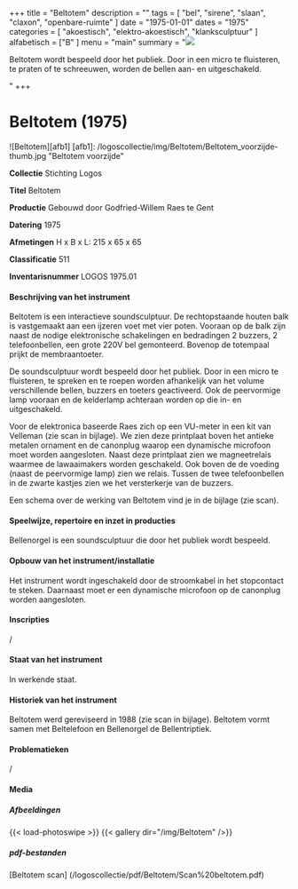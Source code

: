 +++
title = "Beltotem"
description = ""
tags = [
 "bel",
"sirene",
"slaan",
"claxon",
"openbare-ruimte"
]
date = "1975-01-01"
dates = "1975"
categories = [
"akoestisch",
"elektro-akoestisch",
"klanksculptuur"
]
alfabetisch = ["B"
]
menu = "main"
summary = "<a href='/logoscollectie/1975/beltotem'><img src='/logoscollectie/img/Beltotem/Beltotem_voorzijde-thumb.jpg'></a><p>Beltotem wordt bespeeld door het publiek. Door in een micro te fluisteren, te praten of te schreeuwen, worden de bellen aan- en uitgeschakeld.</p>"
+++


# Beltotem (1975)

![Beltotem][afb1]
[afb1]: /logoscollectie/img/Beltotem/Beltotem_voorzijde-thumb.jpg "Beltotem voorzijde"

**Collectie**
Stichting Logos

**Titel**
Beltotem

**Productie**
Gebouwd door Godfried-Willem Raes te Gent

**Datering**
1975

**Afmetingen**
H x B x L: 215 x 65 x 65

**Classificatie**
511

**Inventarisnummer**
LOGOS 1975.01

#### Beschrijving van het instrument
Beltotem is een interactieve soundsculptuur. De rechtopstaande houten balk is vastgemaakt aan een ijzeren voet met vier poten. Vooraan op de balk zijn naast de nodige elektronische schakelingen en bedradingen 2 buzzers, 2 telefoonbellen, een grote 220V bel gemonteerd. Bovenop de totempaal prijkt de membraantoeter. 

De soundsculptuur wordt bespeeld door het publiek. Door in een micro te fluisteren, te spreken en te roepen worden afhankelijk van het volume verschillende bellen, buzzers en toeters geactiveerd. Ook de peervormige lamp vooraan en de kelderlamp achteraan worden op die in- en uitgeschakeld. 

Voor de elektronica baseerde Raes zich op een VU-meter in een kit van Velleman (zie scan in bijlage). We zien deze printplaat boven het antieke metalen ornament en de canonplug waarop een dynamische microfoon moet worden aangesloten. Naast deze printplaat zien we magneetrelais waarmee de lawaaimakers worden geschakeld. Ook boven de de voeding (naast de peervormige lamp) zien we relais. Tussen de twee telefoonbellen in de zwarte kastjes zien we het versterkerje van de buzzers.

Een schema over de werking van Beltotem vind je in de bijlage (zie scan). 

#### Speelwijze, repertoire en inzet in producties
Bellenorgel is een soundsculptuur die door het publiek wordt bespeeld.

#### Opbouw van het instrument/installatie
Het instrument wordt ingeschakeld door de stroomkabel in het stopcontact te steken. Daarnaast moet er een dynamische microfoon op de canonplug worden aangesloten.

#### Inscripties
/

#### Staat van het instrument
In werkende staat. 

#### Historiek van het instrument
Beltotem werd gereviseerd in 1988 (zie scan in bijlage). 
Beltotem vormt samen met Beltelefoon en Bellenorgel de Bellentriptiek.

#### Problematieken
/

#### Media
##### Afbeeldingen
{{< load-photoswipe >}}
{{< gallery dir="/img/Beltotem" />}}

##### pdf-bestanden
[Beltotem scan] (/logoscollectie/pdf/Beltotem/Scan%20beltotem.pdf)


